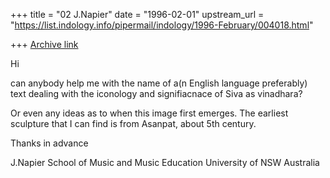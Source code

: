 +++
title = "02 J.Napier"
date = "1996-02-01"
upstream_url = "https://list.indology.info/pipermail/indology/1996-February/004018.html"

+++
[Archive link](https://list.indology.info/pipermail/indology/1996-February/004018.html)

Hi

can anybody help me with the name of a(n English language preferably) text 
dealing with the iconology and signifiacnace of Siva as vinadhara?

Or even any ideas as to when this image first emerges. The earliest 
sculpture that I can find is from Asanpat, about 5th century.

Thanks in advance

J.Napier
School of Music and Music Education
University of NSW
Australia




